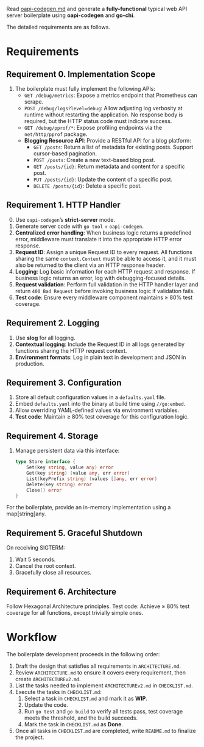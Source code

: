 Read [oapi-codegen.md](oapi-codegen.md) and generate a **fully-functional** typical web API server boilerplate using **oapi-codegen** and **go-chi**.

The detailed requirements are as follows.

# Requirements

## Requirement 0. Implementation Scope

1. The boilerplate must fully implement the following APIs:
   - `GET /debug/metrics`: Expose a metrics endpoint that Prometheus can scrape.
   - `POST /debug/logs?level=debug`: Allow adjusting log verbosity at runtime without restarting the application. No response body is required, but the HTTP status code must indicate success.
   - `GET /debug/pprof/*`: Expose profiling endpoints via the `net/http/pprof` package.
   - **Blogging Resource API**: Provide a RESTful API for a blog platform:
     - `GET /posts`: Return a list of metadata for existing posts. Support cursor-based pagination.
     - `POST /posts`: Create a new text-based blog post.
     - `GET /posts/{id}`: Return metadata and content for a specific post.
     - `PUT /posts/{id}`: Update the content of a specific post.
     - `DELETE /posts/{id}`: Delete a specific post.

## Requirement 1. HTTP Handler

0. Use `oapi-codegen`’s **strict-server** mode.  
1. Generate server code with `go tool` + `oapi-codegen`.  
2. **Centralized error handling**: When business logic returns a predefined error, middleware must translate it into the appropriate HTTP error response.  
3. **Request ID**: Assign a unique Request ID to every request. All functions sharing the same `context.Context` must be able to access it, and it must also be returned to the client via an HTTP response header.  
4. **Logging**: Log basic information for each HTTP request and response. If business logic returns an error, log with debugging-focused details.  
5. **Request validation**: Perform full validation in the HTTP handler layer and return `400 Bad Request` before invoking business logic if validation fails.  
6. **Test code**: Ensure every middleware component maintains ≥ 80% test coverage.

## Requirement 2. Logging

1. Use **slog** for all logging.  
2. **Contextual logging**: Include the Request ID in all logs generated by functions sharing the HTTP request context.  
3. **Environment formats**: Log in plain text in development and JSON in production.

## Requirement 3. Configuration

1. Store all default configuration values in a `defaults.yaml` file.  
2. Embed `defaults.yaml` into the binary at build time using `//go:embed`.  
3. Allow overriding YAML-defined values via environment variables.  
4. **Test code**: Maintain ≥ 80% test coverage for this configuration logic.

## Requirement 4. Storage

1. Manage persistent data via this interface:

   ```go
   type Store interface {
       Set(key string, value any) error
       Get(key string) (value any, err error)
       List(keyPrefix string) (values []any, err error)
       Delete(key string) error
       Close() error
   }
   ```

For the boilerplate, provide an in-memory implementation using a map[string]any.

## Requirement 5. Graceful Shutdown

On receiving SIGTERM:

1. Wait 5 seconds.
2. Cancel the root context.
3. Gracefully close all resources.

## Requirement 6. Architecture

Follow Hexagonal Architecture principles.
Test code: Achieve ≥ 80% test coverage for all functions, except trivially simple ones.

# Workflow

The boilerplate development proceeds in the following order:

1. Draft the design that satisfies all requirements in `ARCHITECTURE.md`.
2. Review `ARCHITECTURE.md` to ensure it covers every requirement, then create `ARCHITECTUREv2.md`.
3. List the tasks needed to implement `ARCHITECTUREv2.md` in `CHECKLIST.md`.
4. Execute the tasks in `CHECKLIST.md`:
   1. Select a task in `CHECKLIST.md` and mark it as **WIP**.
   2. Update the code.
   3. Run `go test` and `go build` to verify all tests pass, test coverage meets the threshold, and the build succeeds.
   4. Mark the task in `CHECKLIST.md` as **Done**.
5. Once all tasks in `CHECKLIST.md` are completed, write `README.md` to finalize the project.